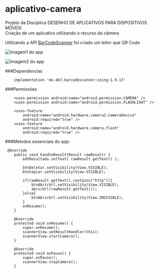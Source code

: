 # aplicativo-camera
Projeto da Disciplica DESENHO DE APLICATIVOS PARA DISPOSITIVOS MÓVEIS  
Criação de um aplicativo utilizando o recurso da câmera  

Utilizando a API [BarCodeScanner](https://github.com/dm77/barcodescanner) foi criado um leitor que QR Code
  
![Imagem1 do app](https://i.imgur.com/aBTQ8i0.jpg)  
  
![Imagem2 do app](https://i.imgur.com/NQEKjvc.jpg)  

###Dependencias  
```
    implementation 'me.dm7.barcodescanner:zxing:1.9.13'
```

###Permissões   
```
    <uses-permission android:name="android.permission.CAMERA" />
    <uses-permission android:name="android.permission.FLASHLIGHT" />

    <uses-feature
        android:name="android.hardware.camera2.CameraDevice"
        android:required="true" />
    <uses-feature
        android:name="android.hardware.camera.flash"
        android:required="true" />
```

###Metodos essenciais do app:
```
 @Override
    public void handleResult(Result rawResult) {
        edtResultado.setText( rawResult.getText() );

        btnDeletar.setVisibility(View.VISIBLE);
        btnCopiar.setVisibility(View.VISIBLE);

        if(rawResult.getText().contains("http")){
            btnAbrirUrl.setVisibility(View.VISIBLE);
            abrirUrl(rawResult.getText());
        }else{
            btnAbrirUrl.setVisibility(View.INVISIBLE);
        }
        onResume();
    }

    @Override
    protected void onResume() {
        super.onResume();
        scannerView.setResultHandler(this);
        scannerView.startCamera();
    }

    @Override
    protected void onPause() {
        super.onPause();
        scannerView.stopCamera();
    }
```
